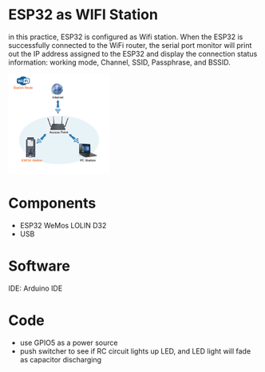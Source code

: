 # ESP32 as WIFI Station

in this practice, ESP32 is configured as Wifi station. When the ESP32 is successfully connected to the WiFi router, the serial port monitor will print out the IP address assigned to the ESP32 and display the connection status information: working mode, Channel, SSID, Passphrase, and BSSID.

<img align="justify" src="ESP32_as_WIFI_Station.png" alt="ESPasWIFI" style="width:40%">

# Components
* ESP32 WeMos LOLIN D32
* USB

# Software
IDE: Arduino IDE

# Code
* use GPIO5 as a power source
* push switcher to see if RC circuit lights up LED, and LED light will fade as capacitor discharging
